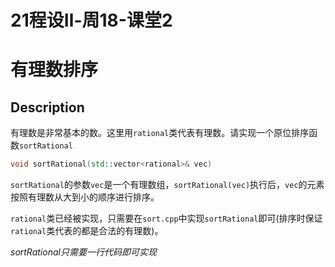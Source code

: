 # 21程设Ⅱ-周18-课堂2

# 有理数排序

## Description

有理数是非常基本的数。这里用`rational`类代表有理数。请实现一个原位排序函数`sortRational`

```cpp
void sortRational(std::vector<rational>& vec)
```

`sortRational`的参数`vec`是一个有理数组，`sortRational(vec)`执行后，`vec`的元素按照有理数从大到小的顺序进行排序。

`rational`类已经被实现，只需要在`sort.cpp`中实现`sortRational`即可(排序时保证`rational`类代表的都是合法的有理数)。

*sortRational只需要一行代码即可实现*

